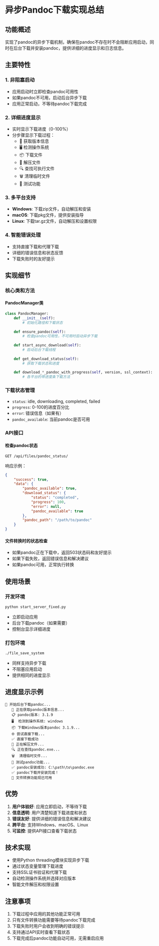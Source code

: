 # 异步Pandoc下载实现总结

## 功能概述

实现了pandoc的异步下载机制，确保在pandoc不存在时不会阻断应用启动，同时在后台下载并安装pandoc，提供详细的进度显示和日志信息。

## 主要特性

### 1. 非阻塞启动
- 应用启动时立即检查pandoc可用性
- 如果pandoc不可用，启动后台异步下载
- 应用正常启动，不等待pandoc下载完成

### 2. 详细进度显示
- 实时显示下载进度（0-100%）
- 分步骤显示下载过程：
  - 📡 获取版本信息
  - 🖥️ 检测操作系统
  - 📦 下载文件
  - 📂 解压文件
  - 🔍 查找可执行文件
  - 🗑️ 清理临时文件
  - 🧪 测试功能

### 3. 多平台支持
- **Windows**: 下载zip文件，自动解压和安装
- **macOS**: 下载pkg文件，提供安装指导
- **Linux**: 下载tar.gz文件，自动解压和设置权限

### 4. 智能错误处理
- 支持直接下载和代理下载
- 详细的错误信息和状态反馈
- 下载失败时的友好提示

## 实现细节

### 核心类和方法

#### PandocManager类
```python
class PandocManager:
    def __init__(self):
        # 初始化路径和下载状态
        
    def ensure_pandoc(self):
        # 检查pandoc可用性，不可用时启动异步下载
        
    def start_async_download(self):
        # 启动后台下载线程
        
    def get_download_status(self):
        # 获取下载状态和进度
        
    def download_*_pandoc_with_progress(self, version, ssl_context):
        # 各平台的带进度条下载方法
```

### 下载状态管理
- `status`: idle, downloading, completed, failed
- `progress`: 0-100的进度百分比
- `error`: 错误信息（如果有）
- `pandoc_available`: 当前pandoc是否可用

### API接口

#### 检查pandoc状态
```
GET /api/files/pandoc_status/
```

响应示例：
```json
{
    "success": true,
    "data": {
        "pandoc_available": true,
        "download_status": {
            "status": "completed",
            "progress": 100,
            "error": null,
            "pandoc_available": true
        },
        "pandoc_path": "/path/to/pandoc"
    }
}
```

#### 文件转换时的状态检查
- 如果pandoc正在下载中，返回503状态码和友好提示
- 如果下载失败，返回错误信息和解决建议
- 如果pandoc可用，正常执行转换

## 使用场景

### 开发环境
```bash
python start_server_fixed.py
```
- 立即启动应用
- 后台下载pandoc（如果需要）
- 控制台显示详细进度

### 打包环境
```bash
./file_save_system
```
- 同样支持异步下载
- 不阻塞应用启动
- 提供相同的进度显示

## 进度显示示例

```
🔄 开始后台下载pandoc...
   📡 正在获取pandoc版本信息...
   📋 pandoc版本: 3.1.9
   🖥️  检测到操作系统: windows
   📦 下载Windows版本pandoc 3.1.9...
   🌐 尝试直接下载...
   ✅ 直接下载成功
   📂 正在解压文件...
   🔍 正在查找pandoc.exe...
   🗑️  清理临时文件...
   🧪 测试pandoc功能...
   ✅ pandoc安装成功: C:\path\to\pandoc.exe
   ✅ pandoc下载并安装完成！
   🎉 文件转换功能现已可用
```

## 优势

1. **用户体验好**: 应用立即启动，不等待下载
2. **信息透明**: 用户清楚知道下载进度和状态
3. **错误友好**: 提供详细的错误信息和解决建议
4. **跨平台**: 支持Windows、macOS、Linux
5. **可监控**: 提供API接口查看下载状态

## 技术实现

- 使用Python threading模块实现异步下载
- 通过状态变量管理下载进度
- 支持SSL证书验证和代理下载
- 自动检测操作系统并选择对应版本
- 智能文件解压和权限设置

## 注意事项

1. 下载过程中应用的其他功能正常可用
2. 只有文件转换功能需要等待pandoc下载完成
3. 下载失败时用户会收到明确的错误提示
4. 支持通过API实时查看下载状态
5. 下载完成后pandoc功能自动可用，无需重启应用
